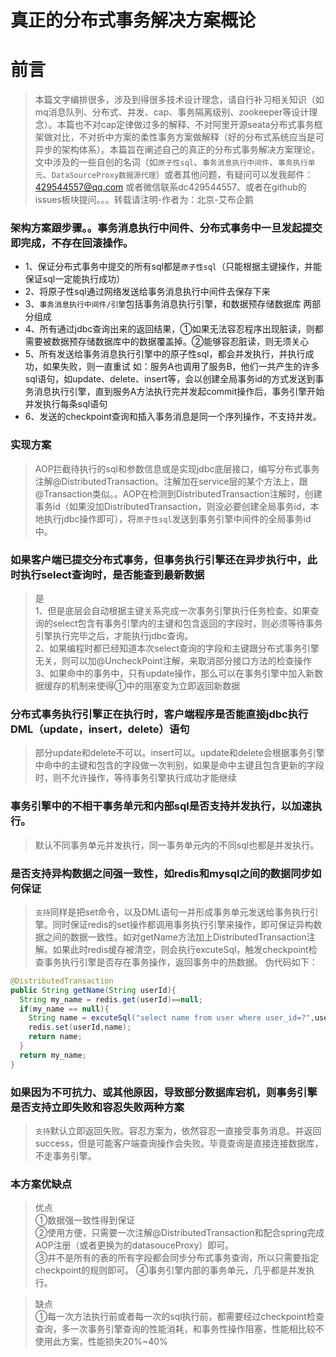 # 真正的分布式事务解决方案概论
# 前言
>本篇文字编排很多，涉及到得很多技术设计理念，请自行补习相关知识（如mq消息队列、分布式、并发、cap、事务隔离级别、zookeeper等设计理念）。本篇也不对cap定律做过多的解释、不对阿里开源seata分布式事务框架做对比，不对折中方案的柔性事务方案做解释（好的分布式系统应当是可异步的架构体系）。本篇旨在阐述自己的真正的分布式事务解决方案理论，文中涉及的一些自创的名词（如```原子性sql```、```事务消息执行中间件```、```事务执行单元```、```DataSourceProxy数据源代理```）或者其他问题，有疑问可以发我邮件：429544557@qq.com  或者微信联系dc429544557、或者在github的issues板块提问。。。转载请注明-作者为：北京-艾布企鹅

### 架构方案跟步骤。。事务消息执行中间件、分布式事务中一旦发起提交即完成，不存在回滚操作。
- 1、保证分布式事务中提交的所有sql都是```原子性sql```（只能根据主键操作，并能保证sql一定能执行成功）
- 2、将原子性sql通过网络发送给事务消息执行中间件去保存下来
- 3、```事务消息执行中间件/引擎```包括事务消息执行引擎，和数据预存储数据库 两部分组成
- 4、所有通过jdbc查询出来的返回结果，①如果无法容忍程序出现脏读，则都需要被数据预存储数据库中的数据覆盖掉。②能够容忍脏读，则无须关心
- 5、所有发送给事务消息执行引擎中的原子性sql，都会并发执行，并执行成功，如果失败，则一直重试
      如：服务A也调用了服务B，他们一共产生的许多sql语句，如update、delete、insert等，会以创建全局事务id的方式发送到事务消息执行引擎，直到服务A方法执行完并发起commit操作后，事务引擎开始并发执行每条sql语句
- 6、发送的checkpoint查询和插入事务消息是同一个序列操作，不支持并发。
### 实现方案
>AOP拦截待执行的sql和参数信息或是实现jdbc底层接口，编写分布式事务注解@DistributedTransaction。注解加在service层的某个方法上，跟@Transaction类似。。AOP在检测到DistributedTransaction注解时，创建事务id（如果没加DistributedTransaction，则没必要创建全局事务id，本地执行jdbc操作即可），将```原子性sql```发送到事务引擎中间件的全局事务id中。

### 如果客户端已提交分布式事务，但事务执行引擎还在异步执行中，此时执行select查询时，是否能查到最新数据
>是  
1、但是底层会自动根据主键关系完成一次事务引擎执行任务检查。如果查询的select包含有事务引擎内的主键和包含返回的字段时，则必须等待事务引擎执行完毕之后，才能执行jdbc查询。  
2、如果编程时都已经知道本次select查询的字段和主键跟分布式事务引擎无关，则可以加@UncheckPoint注解，来取消部分接口方法的检查操作
3、如果命中的事务中，只有update操作，那么可以在事务引擎中加入新数据缓存的机制来使得①中的阻塞变为立即返回新数据

### 分布式事务执行引擎正在执行时，客户端程序是否能直接jdbc执行DML（update，insert，delete）语句

>部分update和delete不可以。insert可以。update和delete会根据事务引擎中命中的主键和包含的字段做一次判别，如果是命中主键且包含更新的字段时，则不允许操作，等待事务引擎执行成功才能继续

### 事务引擎中的不相干事务单元和内部sql是否支持并发执行，以加速执行。
>默认不同事务单元并发执行，同一事务单元内的不同sql也都是并发执行。

### 是否支持异构数据之间强一致性，如redis和mysql之间的数据同步如何保证
>```支持```同样是把set命令，以及DML语句一并形成事务单元发送给事务执行引擎。同时保证redis的set操作都调用事务执行引擎来操作，即可保证异构数据之间的数据一致性。如对getName方法加上DistributedTransaction注解。如果此时redis缓存被清空，则会执行excuteSql，触发checkpoint检查事务执行引擎是否存在事务操作，返回事务中的热数据。
伪代码如下：
```java
@DistributedTransaction
public String getName(String userId){
  String my_name = redis.get(userId)==null;
  if(my_name == null){
    String name = excuteSql("select name from user where user_id=?",userId);
    redis.set(userId,name);
    return name;
  }
  return my_name;
}
```

### 如果因为不可抗力、或其他原因，导致部分数据库宕机，则事务引擎是否支持立即失败和容忍失败两种方案
>`支持`默认立即返回失败。容忍方案为，依然容忍一直接受事务消息。并返回success，但是可能客户端查询操作会失败。毕竟查询是直接连接数据库，不走事务引擎。
### 本方案优缺点
>优点  
①数据强一致性得到保证  
②使用方便，只需要一次注解@DistributedTransaction和配合spring完成AOP注册（或者更换为的datasouceProxy）即可。  
③并不是所有的表的所有字段都会同步分布式事务查询，所以只需要指定checkpoint的规则即可。
④事务引擎内部的事务单元，几乎都是并发执行。

>缺点  
①每一次方法执行前或者每一次的sql执行前，都需要经过checkpoint检查查询，多一次事务引擎查询的性能消耗，和事务性操作阻塞，性能相比较不使用此方案，性能损失20%~40%
